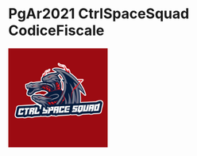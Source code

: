 # PgAr2021 CtrlSpaceSquad CodiceFiscale
<p><img alt="Image" title="icon" src="Logo CTRL SPACE SQUAD.jpeg" width="200" height="200"/></p>
